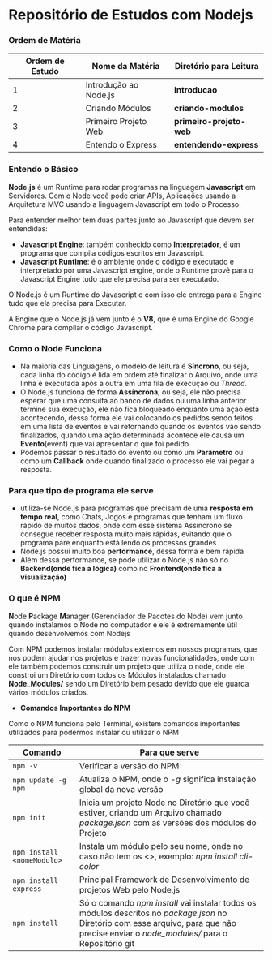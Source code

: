 # Repositório de Estudos com Nodejs

### Ordem de Matéria

Ordem de Estudo|Nome da Matéria|Diretório para Leitura
|---|---|---|
1|Introdução ao Node.js|**introducao**
2|Criando Módulos|**criando-modulos**
3|Primeiro Projeto Web|**primeiro-projeto-web**
4|Entendo o Express|**entendendo-express**


### Entendo o Básico

**Node.js** é um Runtime para rodar programas na linguagem **Javascript** em Servidores. Com o Node você pode criar APIs, Aplicações usando a Arquitetura MVC usando a linguagem Javascript em todo o Processo. 

Para entender melhor tem duas partes junto ao Javascript que devem ser entendidas:

* **Javascript Engine**: também conhecido como **Interpretador**, é um programa que compila códigos escritos em Javascript.
* **Javascript Runtime**: é o ambiente onde o código é executado e interpretado por uma Javascript engine, onde o Runtime provê para o Javascript Engine tudo que ele precisa para ser executado.

O Node.js é um Runtime do Javascript e com isso ele entrega para a Engine tudo que ela precisa para Executar.

A Engine que o Node.js já vem junto é o **V8**, que é uma Engine do Google Chrome para compilar o código Javascript.

### Como o Node Funciona

* Na maioria das Linguagens, o modelo de leitura é **Síncrono**, ou seja, cada linha do código é lida em ordem até finalizar o Arquivo, onde uma linha é executada após a outra em uma fila de execução ou _Thread_.
* O Node.js funciona de forma **Assíncrona**, ou seja, ele não precisa esperar que uma consulta ao banco de dados ou uma linha anterior termine sua execução, ele não fica bloqueado enquanto uma ação está acontecendo, dessa forma ele vai colocando os pedidos sendo feitos em uma lista de eventos e vai retornando quando os eventos vão sendo finalizados, quando uma ação determinada acontece ele causa um **Evento**(event) que vai apresentar o que foi pedido
* Podemos passar o resultado do evento ou como um **Parâmetro** ou como um **Callback** onde quando finalizado o processo ele vai pegar a resposta.

### Para que tipo de programa ele serve

* utiliza-se Node.js para programas que precisam de uma **resposta em tempo real**, como Chats, Jogos e programas que tenham um fluxo rápido de muitos dados, onde com esse sistema Assíncrono se consegue receber resposta muito mais rápidas, evitando que o programa pare enquanto está lendo os processos grandes
* Node.js possui muito boa **performance**, dessa forma é bem rápida
* Além dessa performance, se pode utilizar o Node.js não só no **Backend(onde fica a lógica)** como no **Frontend(onde fica a visualização)** 

### O que é NPM

**N**ode **P**ackage **M**anager (Gerenciador de Pacotes do Node) vem junto quando instalamos o Node no computador e ele é extremamente útil quando desenvolvemos com Nodejs

Com NPM podemos instalar módulos externos em nossos programas, que nos podem ajudar nos projetos e trazer novas funcionalidades, onde com ele também podemos construir um projeto que utiliza o node, onde ele constroi um Diretório com todos os Módulos instalados chamado **Node_Modules/** sendo um Diretório bem pesado devido que ele guarda vários módulos criados.

* **Comandos Importantes do NPM**

Como o NPM funciona pelo Terminal, existem comandos importantes utilizados para podermos instalar ou utilizar o NPM

Comando|Para que serve
|---|---|
`npm -v`|Verificar a versão do NPM
`npm update -g npm`| Atualiza o NPM, onde o _-g_ significa instalação global da nova versão
`npm init`| Inicia um projeto Node no Diretório que você estiver, criando um Arquivo chamado _package.json_ com as versões dos módulos do Projeto
`npm install <nomeModulo>`|Instala um módulo pelo seu nome, onde no caso não tem os <>, exemplo: _npm install cli-color_
`npm install express`|Principal Framework de Desenvolvimento de projetos Web pelo Node.js
`npm install`| Só o comando _npm install_ vai instalar todos os módulos descritos no _package.json_ no Diretório com esse arquivo, para que não precise enviar o *node_modules/* para o Repositório git